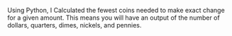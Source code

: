 Using Python, I Calculated the fewest coins needed to make exact change for a given amount.
This means you will have an output of the number of dollars, quarters, dimes, nickels, and pennies.
